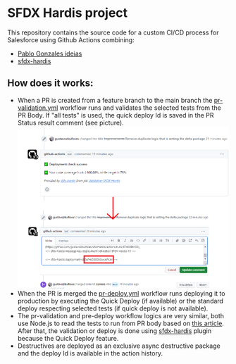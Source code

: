 # SFDX Hardis project

This repository contains the source code for a custom CI/CD process for Salesforce using Github Actions combining:
 - [Pablo Gonzales ideias](https://www.pablogonzalez.io/)
 - [sfdx-hardis](https://sfdx-hardis.cloudity.com/)

## How does it works:

- When a PR is created from a feature branch to the main branch the [pr-validation.yml](https://github.com/gustavozbulhoes/sfdxHardis/blob/main/.github/workflows/pr-validation.yml) workflow runs and validates the selected tests from the PR Body. If "all tests" is used, the quick deploy Id is saved in the PR Status result comment (see picture).
![plot](./publicPictures/sfdx-hardis-QuickDeploy.png)
- When the PR is merged the [pr-deploy.yml](https://github.com/gustavozbulhoes/sfdxHardis/blob/main/.github/workflows/pr-deploy.yml) workflow runs deploying it to production by executing the Quick Deploy (if available) or the standard deploy respecting selected tests (if quick deploy is not available).
- The pr-validation and pre-deploy workflow logics are very similar, both use Node.js to read the tests to run from PR body based on [this article](https://www.pablogonzalez.io/.my-first-salesforce-cli-plugin-part-2-reading-files-from-an-sfdx-project-directory/). After that, the validation or deploy is done using [sfdx-hardis](https://sfdx-hardis.cloudity.com/) plugin because the Quick Deploy feature.
- Destructives are deployed as an exclusive async destructive package and the deploy Id is available in the action history.